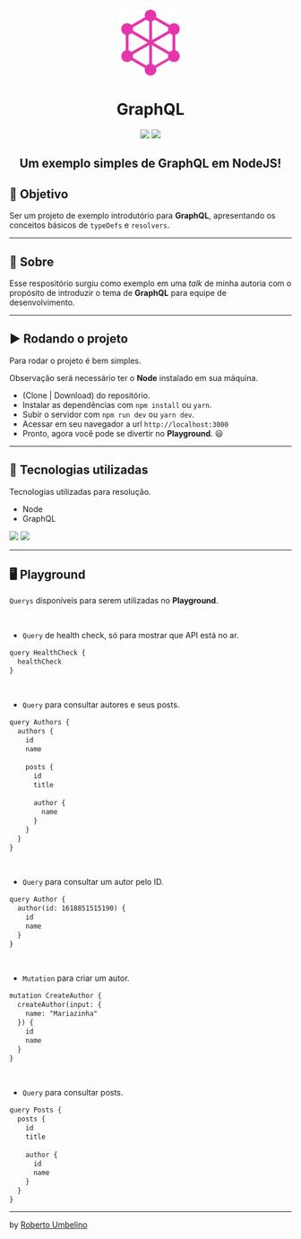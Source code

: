 <p align="center">
  <img width="120" src=".github/logo.png" />
</p>

<h1 align="center">GraphQL</h1>

<p align="center">
  <img src="https://img.shields.io/badge/graphql-%23e10098.svg?&style=for-the-badge&logo=graphql&logoColor=white" />

  <img src="https://img.shields.io/badge/node.js%20-%2343853D.svg?&style=for-the-badge&logo=node.js&logoColor=white" />
</p>

<h2 align="center">
  Um exemplo simples de <b>GraphQL</b> em NodeJS!
</h2>

## 🎯 Objetivo

Ser um projeto de exemplo introdutório para **GraphQL**, apresentando os conceitos básicos de `typeDefs` e `resolvers`.

---

## 📕 Sobre

Esse respositório surgiu como exemplo em uma _talk_ de minha autoria com o propósito de introduzir o tema de **GraphQL** para equipe de desenvolvimento.

---

## ▶️ Rodando o projeto

Para rodar o projeto é bem simples.

Observação será necessário ter o **Node** instalado em sua máquina.

- (Clone | Download) do repositório.
- Instalar as dependências com `npm install` ou `yarn`.
- Subir o servidor com `npm run dev` ou `yarn dev`.
- Acessar em seu navegador a url `http://localhost:3000`
- Pronto, agora você pode se divertir no **Playground**. 😃

---

## 🚀 Tecnologias utilizadas

Tecnologias utilizadas para resolução.

- Node
- GraphQL

<img src="https://img.shields.io/badge/graphql-%23e10098.svg?&style=for-the-badge&logo=graphql&logoColor=white" />

<img src="https://img.shields.io/badge/node.js%20-%2343853D.svg?&style=for-the-badge&logo=node.js&logoColor=white" />

---

## 🖥️ Playground

`Querys` disponíveis para serem utilizadas no **Playground**.

<br />

- `Query` de health check, só para mostrar que API está no ar.
```
query HealthCheck {
  healthCheck
}
```

<br />

- `Query` para consultar autores e seus posts.

```
query Authors {
  authors {
    id
    name
    
    posts {
      id
      title
      
      author {
        name
      }
    }
  }
}
```

<br />

- `Query` para consultar um autor pelo ID.

```
query Author {
  author(id: 1618851515190) {
    id
    name
  }
}

```

<br />

- `Mutation` para criar um autor.

```
mutation CreateAuthor {
  createAuthor(input: {
    name: "Mariazinha"
  }) {
    id
    name
  }
}
```

<br />

- `Query` para consultar posts.

```
query Posts {
  posts {
    id
    title
    
    author {
      id
      name
    }
  }
}
```

---

by [Roberto Umbelino](https://github.com/robertoumbelino)
